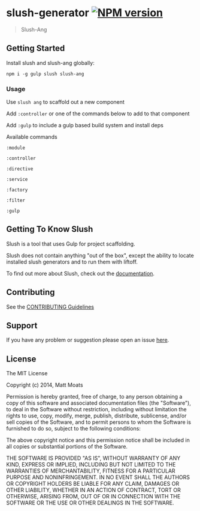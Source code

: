 # slush-generator [![NPM version](https://badge-me.herokuapp.com/api/npm/slush-ang.png)](http://badges.enytc.com/for/npm/slush-ang)

> Slush-Ang


## Getting Started

Install slush and slush-ang globally:

`npm i -g gulp slush slush-ang`

### Usage
Use `slush ang` to scaffold out a new component

Add `:controller` or one of the commands below to add to that component

Add `:gulp` to include a gulp based build system and install deps

Available commands

`:module`

`:controller`

`:directive`

`:service`

`:factory`

`:filter`

`:gulp`


## Getting To Know Slush

Slush is a tool that uses Gulp for project scaffolding.

Slush does not contain anything "out of the box", except the ability to locate installed slush generators and to run them with liftoff.

To find out more about Slush, check out the [documentation](https://github.com/klei/slush).

## Contributing

See the [CONTRIBUTING Guidelines](https://github.com/mattmoats/slush-ang/blob/master/CONTRIBUTING.md)

## Support
If you have any problem or suggestion please open an issue [here](https://github.com/mattmoats/slush-ang/issues).

## License

The MIT License

Copyright (c) 2014, Matt Moats

Permission is hereby granted, free of charge, to any person
obtaining a copy of this software and associated documentation
files (the "Software"), to deal in the Software without
restriction, including without limitation the rights to use,
copy, modify, merge, publish, distribute, sublicense, and/or sell
copies of the Software, and to permit persons to whom the
Software is furnished to do so, subject to the following
conditions:

The above copyright notice and this permission notice shall be
included in all copies or substantial portions of the Software.

THE SOFTWARE IS PROVIDED "AS IS", WITHOUT WARRANTY OF ANY KIND,
EXPRESS OR IMPLIED, INCLUDING BUT NOT LIMITED TO THE WARRANTIES
OF MERCHANTABILITY, FITNESS FOR A PARTICULAR PURPOSE AND
NONINFRINGEMENT. IN NO EVENT SHALL THE AUTHORS OR COPYRIGHT
HOLDERS BE LIABLE FOR ANY CLAIM, DAMAGES OR OTHER LIABILITY,
WHETHER IN AN ACTION OF CONTRACT, TORT OR OTHERWISE, ARISING
FROM, OUT OF OR IN CONNECTION WITH THE SOFTWARE OR THE USE OR
OTHER DEALINGS IN THE SOFTWARE.
